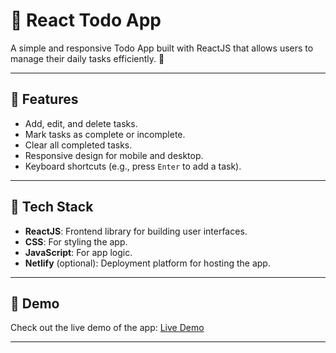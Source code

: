 # 📝 React Todo App

A simple and responsive Todo App built with ReactJS that allows users to manage their daily tasks efficiently. 🚀

---

## 🌟 Features

- Add, edit, and delete tasks.
- Mark tasks as complete or incomplete.
- Clear all completed tasks.
- Responsive design for mobile and desktop.
- Keyboard shortcuts (e.g., press `Enter` to add a task).

---

## 🔧 Tech Stack

- **ReactJS**: Frontend library for building user interfaces.
- **CSS**: For styling the app.
- **JavaScript**: For app logic.
- **Netlify** (optional): Deployment platform for hosting the app.

---

## 🚀 Demo

Check out the live demo of the app: [Live Demo](https://todolistprk.netlify.app/)

---
